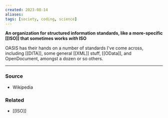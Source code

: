 ```yaml
---
created: 2023-08-14
aliases: 
tags: [society, coding, science]
---
```

**An organization for structured information standards, like a more-specific [[ISO]] that sometimes works *with* ISO**

OASIS has their hands on a number of standards I've come across, including [[DITA]], some general [[XML]] stuff, [[OData]], and OpenDocument, amongst a dozen or so others.

---
### Source
- Wikipedia

### Related
- [[ISO]]
 